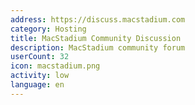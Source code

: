 ```yaml
---
address: https://discuss.macstadium.com
category: Hosting
title: MacStadium Community Discussion
description: MacStadium community forum
userCount: 32
icon: macstadium.png
activity: low
language: en
---
```


